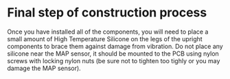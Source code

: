 # Final step of construction process #

Once you have installed all of the components, you will need to place a small amount of High Temperature Silicone on the legs of the upright components to brace them against damage from vibration.  Do not place any silicone near the MAP sensor, it should be mounted to the PCB using nylon screws with locking nylon nuts (be sure not to tighten too tighly or you may damage the MAP sensor).
